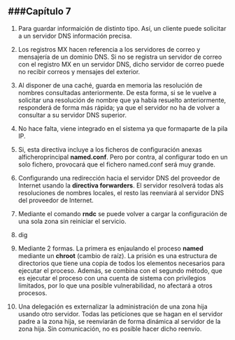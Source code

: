 ###Capítulo 7
----------------------------------------------------------------------------------------------------------------------------

1. Para guardar informaición de distinto tipo. Así, un cliente puede solicitar a un servidor DNS información precisa.

2. Los registros MX hacen referencia a los servidores de correo y mensajería de un dominio DNS. Si no se registra un servidor de correo con el registro MX en un servidor DNS, dicho servidor de correo puede no recibir correos y mensajes del exterior.

3. Al disponer de una caché, guarda en memoria las resolución de nombres consultadas anteriormente. De esta forma, si se le vuelve a solicitar una resolución de nombre que ya había resuelto anteriormente, responderá de forma más rápida; ya que el servidor no ha de volver a consultar a su servidor DNS superior.

4. No hace falta, viene integrado en el sistema ya que formaparte de la pila IP.

5. Si, esta directiva incluye a los ficheros de configuración anexas alficheroprincipal **named.conf**. Pero por contra, al configurar todo en un solo fichero, provocará que el fichero named.conf será muy grande.

6. Configurando una redirección hacia el servidor DNS del proveedor de Internet usando la **directiva forwarders**. El servidor resolverá todas als resoluciones de nombres locales, el resto las reenviará al servidor DNS del proveedor de Internet.

7. Mediante el comando **rndc** se puede volver a cargar la configuración de una sola zona sin reiniciar el servicio.

8. dig

9. Mediante 2 formas. La primera es enjaulando el proceso **named** mediante un **chroot** (cambio de raíz). La prisión es una estructura de directorios que tiene una copia de todos los elementos necesarios para ejecutar el proceso. Además, se combina con el segundo método, que es ejecutar el proceso con una cuenta de sistema con privilegios limitados, por lo que una posible vulnerabilidad, no afectará a otros procesos.

10. Una delegación es externalizar la administración de una zona hija usando otro servidor. Todas las peticiones que se hagan en el servidor padre a la zona hija, se reenviarán de forma dinámica al servidor de la zona hija. Sin comunicación, no es posible hacer dicho reenvío.
